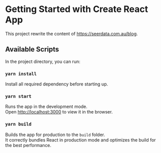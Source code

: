 # Getting Started with Create React App

This project rewrite the content of https://seerdata.com.au/blog.

## Available Scripts

In the project directory, you can run:

### `yarn install`

Install all required dependency before starting up.

### `yarn start`

Runs the app in the development mode.\
Open [http://localhost:3000](http://localhost:3000) to view it in the browser.

### `yarn build`

Builds the app for production to the `build` folder.\
It correctly bundles React in production mode and optimizes the build for the best performance.
